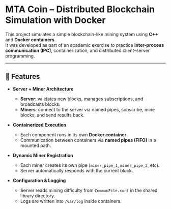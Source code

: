 # MTA Coin – Distributed Blockchain Simulation with Docker

This project simulates a simple blockchain-like mining system using **C++** and **Docker containers**.  
It was developed as part of an academic exercise to practice **inter-process communication (IPC)**, containerization, and distributed client–server programming.

---

## 🚀 Features
- **Server + Miner Architecture**  
  - **Server**: validates new blocks, manages subscriptions, and broadcasts blocks.  
  - **Miners**: connect to the server via named pipes, subscribe, mine blocks, and send results back.  

- **Containerized Execution**  
  - Each component runs in its own **Docker container**.  
  - Communication between containers via **named pipes (FIFO)** in a mounted path.  

- **Dynamic Miner Registration**  
  - Each miner creates its own pipe (`miner_pipe_1`, `miner_pipe_2`, etc).  
  - Server automatically responds with the current block.  

- **Configuration & Logging**  
  - Server reads mining difficulty from `CommonFile.conf` in the shared library directory.  
  - Logs are written into `/var/log` inside containers.  

